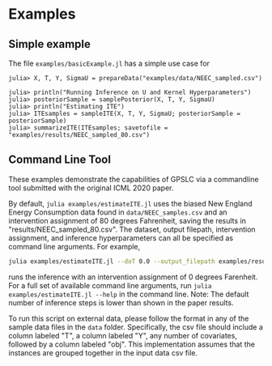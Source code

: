 # Examples

## Simple example

The file `examples/basicExample.jl` has a simple use case for 
```@doc
julia> X, T, Y, SigmaU = prepareData("examples/data/NEEC_sampled.csv")

julia> println("Running Inference on U and Kernel Hyperparameters")
julia> posteriorSample = samplePosterior(X, T, Y, SigmaU)
julia> println("Estimating ITE")
julia> ITEsamples = sampleITE(X, T, Y, SigmaU; posteriorSample = posteriorSample)
julia> summarizeITE(ITEsamples; savetofile = "examples/results/NEEC_sampled_80.csv")
```


## Command Line Tool

These examples demonstrate the capabilities of GPSLC via a commandline tool submitted with the original ICML 2020 paper.

By default, `julia examples/estimateITE.jl` uses the biased New England Energy Consumption data found in `data/NEEC_samples.csv` and an intervention assignment of 80 degrees Fahrenheit, saving the results in "results/NEEC_sampled_80.csv". The dataset, output filepath, intervention assignment, and inference hyperparameters can all be specified as command line arguments. For example,   

```bash
julia examples/estimateITE.jl --doT 0.0 --output_filepath examples/results/NEEC_samples_0.csv
```

runs the inference with an intervention assignment of 0 degrees Farenheit. For a full set of available command line arguments, run `julia examples/estimateITE.jl --help` in the command line. Note: The default number of inference steps is lower than shown in the paper results.

To run this script on external data, please follow the format in any of the sample data files in the `data` folder. Specifically, the csv file should include a column labeled "T", a column labeled "Y", any number of covariates, followed by a column labeled "obj". This implementation assumes that the instances are grouped together in the input data csv file.

